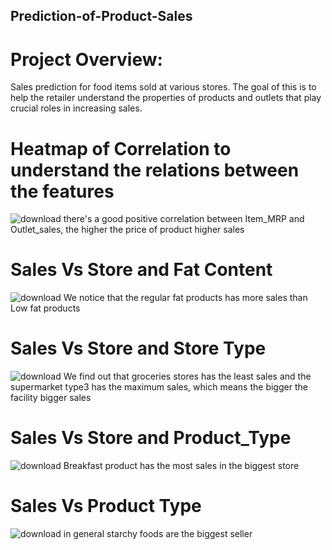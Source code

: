 ## Prediction-of-Product-Sales
# Project Overview:
Sales prediction for food items sold at various stores. The goal of this is to help the retailer understand the properties of products and outlets that play crucial roles in increasing sales.
# Heatmap of Correlation to understand the relations between the features
![download](https://github.com/alaazagha/Prediction-of-Product-Sales/assets/170015439/79b397e4-6e46-4656-a385-e36829db10bd)
there's a good positive correlation between Item_MRP and Outlet_sales, the higher the price of product higher sales
# Sales Vs Store and Fat Content
![download](https://github.com/alaazagha/Prediction-of-Product-Sales/assets/170015439/00722979-0183-4c28-8958-d160f4e51ab8)
We notice that the regular fat products has more sales than Low fat products
# Sales Vs Store and Store Type
![download](https://github.com/alaazagha/Prediction-of-Product-Sales/assets/170015439/cb8ef774-99ee-4674-b394-630a5dfa34e4)
We find out that groceries stores has the least sales and the supermarket type3 has the maximum sales, which means the bigger the facility bigger sales
# Sales Vs Store and Product_Type
![download](https://github.com/alaazagha/Prediction-of-Product-Sales/assets/170015439/6dbd1d9f-4ae0-4fad-8581-7a1fe8a1016b)
Breakfast product has the most sales in the biggest store
# Sales Vs Product Type
![download](https://github.com/alaazagha/Prediction-of-Product-Sales/assets/170015439/d0c7c2c3-ea2d-4aa0-8022-5e67f988c98f)
in general starchy foods are the biggest seller
